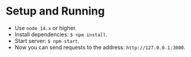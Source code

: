 # Setup and Running

- Use `node 14.x` or higher.
- Install dependencies: `$ npm install`.
- Start server: `$ npm start`.
- Now you can send requests to the address: `http://127.0.0.1:3000`.

